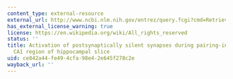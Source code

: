 ```yaml
---
content_type: external-resource
external_url: http://www.ncbi.nlm.nih.gov/entrez/query.fcgi?cmd=Retrieve&db=PubMed&dopt=Citation&list_uids=7760933
has_external_license_warning: true
license: https://en.wikipedia.org/wiki/All_rights_reserved
status: ''
title: Activation of postsynaptically silent synapses during pairing-induced LTP in
  CA1 region of hippocampal slice
uid: ce842a44-fe49-4cfa-98e4-2e645f278c2e
wayback_url: ''
---
```

